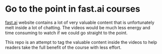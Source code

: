 # Go to the point in fast.ai courses

[fast.ai](fast.ai) website contains a lot of very valuable content that is unfortunately melt inside a lot of chatting.
The videos would be much less energy and time consuming to watch if we could go straight to the point.

This repo is an attempt to tag the valuable content inside the videos to help readers take the full benefit of the course with less effort.